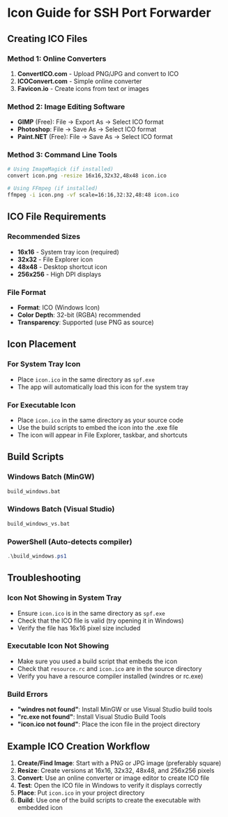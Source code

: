 # Icon Guide for SSH Port Forwarder

## Creating ICO Files

### Method 1: Online Converters
1. **ConvertICO.com** - Upload PNG/JPG and convert to ICO
2. **ICOConvert.com** - Simple online converter
3. **Favicon.io** - Create icons from text or images

### Method 2: Image Editing Software
- **GIMP** (Free): File → Export As → Select ICO format
- **Photoshop**: File → Save As → Select ICO format
- **Paint.NET** (Free): File → Save As → Select ICO format

### Method 3: Command Line Tools
```bash
# Using ImageMagick (if installed)
convert icon.png -resize 16x16,32x32,48x48 icon.ico

# Using FFmpeg (if installed)
ffmpeg -i icon.png -vf scale=16:16,32:32,48:48 icon.ico
```

## ICO File Requirements

### Recommended Sizes
- **16x16** - System tray icon (required)
- **32x32** - File Explorer icon
- **48x48** - Desktop shortcut icon
- **256x256** - High DPI displays

### File Format
- **Format**: ICO (Windows Icon)
- **Color Depth**: 32-bit (RGBA) recommended
- **Transparency**: Supported (use PNG as source)

## Icon Placement

### For System Tray Icon
- Place `icon.ico` in the same directory as `spf.exe`
- The app will automatically load this icon for the system tray

### For Executable Icon
- Place `icon.ico` in the same directory as your source code
- Use the build scripts to embed the icon into the .exe file
- The icon will appear in File Explorer, taskbar, and shortcuts

## Build Scripts

### Windows Batch (MinGW)
```cmd
build_windows.bat
```

### Windows Batch (Visual Studio)
```cmd
build_windows_vs.bat
```

### PowerShell (Auto-detects compiler)
```powershell
.\build_windows.ps1
```

## Troubleshooting

### Icon Not Showing in System Tray
- Ensure `icon.ico` is in the same directory as `spf.exe`
- Check that the ICO file is valid (try opening it in Windows)
- Verify the file has 16x16 pixel size included

### Executable Icon Not Showing
- Make sure you used a build script that embeds the icon
- Check that `resource.rc` and `icon.ico` are in the source directory
- Verify you have a resource compiler installed (windres or rc.exe)

### Build Errors
- **"windres not found"**: Install MinGW or use Visual Studio build tools
- **"rc.exe not found"**: Install Visual Studio Build Tools
- **"icon.ico not found"**: Place the icon file in the project directory

## Example ICO Creation Workflow

1. **Create/Find Image**: Start with a PNG or JPG image (preferably square)
2. **Resize**: Create versions at 16x16, 32x32, 48x48, and 256x256 pixels
3. **Convert**: Use an online converter or image editor to create ICO file
4. **Test**: Open the ICO file in Windows to verify it displays correctly
5. **Place**: Put `icon.ico` in your project directory
6. **Build**: Use one of the build scripts to create the executable with embedded icon 